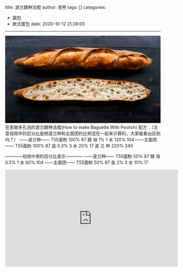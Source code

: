 title: 波兰酵种法棍
author: 老熊
tags: []
categories:
  - 面包
  - 欧式面包
date: 2020-10-12 21:39:00
---
![](/images/pasted-6.jpg)
在家做多孔洞的波兰酵种法棍(How to make Baguette With Poolish)
配方：（注意视频中的百分比是把波兰种和主面团的比例混在一起来计算的，大家能看出区别吗？）
——波兰种——
T55面粉   100%    87
酵     母   1%         1
水           120%     104
——主面团——
T55面粉   100%     87
盐            0.3%     3
水            20%      17
波  兰  种  220%    340

————视频中用的百分比表示————
——波兰种——
T55面粉   50%     87
酵     母   0.5%     1
水           60%     104
——主面团——
T55面粉   50%     87
盐            2%      3
水            10%     17

<iframe width="560" height="315" src="https://www.youtube.com/embed/RImSn1Ts_yQ" frameborder="0" allow="accelerometer; autoplay; clipboard-write; encrypted-media; gyroscope; picture-in-picture" allowfullscreen></iframe>